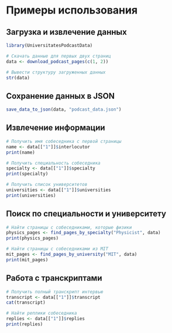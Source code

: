 
# Примеры использования

## Загрузка и извлечение данных

```r
library(UniversitatesPodcastData)

# Скачать данные для первых двух страниц
data <- download_podcast_pages(c(1, 2))

# Вывести структуру загруженных данных
str(data)
```

## Сохранение данных в JSON

```r
save_data_to_json(data, "podcast_data.json")
```

## Извлечение информации

```r
# Получить имя собеседника с первой страницы
name <- data[["1"]]$interlocutor
print(name)

# Получить специальность собеседника
specialty <- data[["1"]]$specialty
print(specialty)

# Получить список университетов
universities <- data[["1"]]$universities
print(universities)

```

## Поиск по специальности и университету

```r
# Найти страницы с собеседниками, которые физики
physics_pages <- find_pages_by_specialty("Physicist", data)
print(physics_pages)

# Найти страницы с собеседниками из MIT
mit_pages <- find_pages_by_university("MIT", data)
print(mit_pages)

```

## Работа с транскриптами

```r
# Получить полный транскрипт интервью
transcript <- data[["1"]]$transcript
cat(transcript)

# Найти реплики собеседника
replies <- data[["1"]]$replies
print(replies)

```
